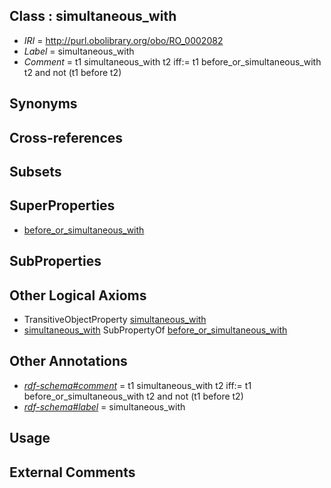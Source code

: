 
## Class : simultaneous_with

 * *IRI* = http://purl.obolibrary.org/obo/RO_0002082
 * *Label* = simultaneous_with
 * *Comment* = t1 simultaneous_with t2 iff:=  t1 before_or_simultaneous_with t2  and not (t1 before t2)

## Synonyms


## Cross-references


## Subsets


## SuperProperties

 * [before_or_simultaneous_with](../../RO/81/RO_0002081.md)

## SubProperties


## Other Logical Axioms

 * TransitiveObjectProperty [simultaneous_with](../../RO/82/RO_0002082.md)
 * [simultaneous_with](../../RO/82/RO_0002082.md) SubPropertyOf [before_or_simultaneous_with](../../RO/81/RO_0002081.md)

## Other Annotations

 * *[rdf-schema#comment](../../nt/rdf-schema#comment.md)* = t1 simultaneous_with t2 iff:=  t1 before_or_simultaneous_with t2  and not (t1 before t2)
 * *[rdf-schema#label](../../el/rdf-schema#label.md)* = simultaneous_with

## Usage


## External Comments

